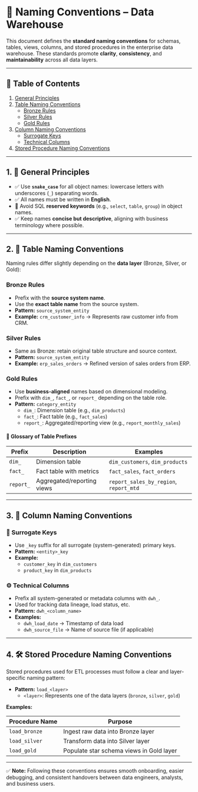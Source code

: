 # 📘 **Naming Conventions – Data Warehouse**

This document defines the **standard naming conventions** for schemas, tables, views, columns, and stored procedures in the enterprise data warehouse. These standards promote **clarity**, **consistency**, and **maintainability** across all data layers.

---

## 📑 Table of Contents

1. [General Principles](#1-🧭-general-principles)  
2. [Table Naming Conventions](#2-📂-table-naming-conventions)  
   - [Bronze Rules](#bronze-rules)  
   - [Silver Rules](#silver-rules)  
   - [Gold Rules](#gold-rules)  
3. [Column Naming Conventions](#3-🧱-column-naming-conventions)  
   - [Surrogate Keys](#🔑-surrogate-keys)  
   - [Technical Columns](#⚙️-technical-columns)  
4. [Stored Procedure Naming Conventions](#4-🛠️-stored-procedure-naming-conventions)

---

## 1. 🧭 General Principles

- ✅ Use **`snake_case`** for all object names: lowercase letters with underscores (`_`) separating words.  
- ✅ All names must be written in **English**.  
- 🚫 Avoid SQL **reserved keywords** (e.g., `select`, `table`, `group`) in object names.  
- ✅ Keep names **concise but descriptive**, aligning with business terminology where possible.

---

## 2. 📂 Table Naming Conventions

Naming rules differ slightly depending on the **data layer** (Bronze, Silver, or Gold):

### Bronze Rules
- Prefix with the **source system name**.
- Use the **exact table name** from the source system.
- **Pattern:** `source_system_entity`  
- **Example:** `crm_customer_info` → Represents raw customer info from CRM.

### Silver Rules
- Same as Bronze: retain original table structure and source context.
- **Pattern:** `source_system_entity`  
- **Example:** `erp_sales_orders` → Refined version of sales orders from ERP.

### Gold Rules
- Use **business-aligned** names based on dimensional modeling.
- Prefix with `dim_`, `fact_`, or `report_` depending on the table role.
- **Pattern:** `category_entity`  
  - `dim_`: Dimension table (e.g., `dim_products`)  
  - `fact_`: Fact table (e.g., `fact_sales`)  
  - `report_`: Aggregated/reporting view (e.g., `report_monthly_sales`)

#### 📘 Glossary of Table Prefixes

| Prefix       | Description                         | Examples                                |
|--------------|-------------------------------------|-----------------------------------------|
| `dim_`       | Dimension table                     | `dim_customers`, `dim_products`         |
| `fact_`      | Fact table with metrics             | `fact_sales`, `fact_orders`             |
| `report_`    | Aggregated/reporting views          | `report_sales_by_region`, `report_mtd`  |

---

## 3. 🧱 Column Naming Conventions

### 🔑 Surrogate Keys
- Use `_key` suffix for all surrogate (system-generated) primary keys.
- **Pattern:** `<entity>_key`  
- **Example:**  
  - `customer_key` in `dim_customers`  
  - `product_key` in `dim_products`

### ⚙️ Technical Columns
- Prefix all system-generated or metadata columns with `dwh_`.
- Used for tracking data lineage, load status, etc.
- **Pattern:** `dwh_<column_name>`  
- **Examples:**  
  - `dwh_load_date` → Timestamp of data load  
  - `dwh_source_file` → Name of source file (if applicable)

---

## 4. 🛠️ Stored Procedure Naming Conventions

Stored procedures used for ETL processes must follow a clear and layer-specific naming pattern:

- **Pattern:** `load_<layer>`  
  - `<layer>`: Represents one of the data layers (`bronze`, `silver`, `gold`)

**Examples:**

| Procedure Name    | Purpose                                    |
|-------------------|--------------------------------------------|
| `load_bronze`     | Ingest raw data into Bronze layer          |
| `load_silver`     | Transform data into Silver layer           |
| `load_gold`       | Populate star schema views in Gold layer   |

---

✅ **Note:** Following these conventions ensures smooth onboarding, easier debugging, and consistent handovers between data engineers, analysts, and business users.

